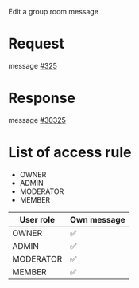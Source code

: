 Edit a group room message

# Request
message [#325](../../proto/README.md#action_325)

# Response
message [#30325](../../proto/README.md#action_30325)

# List of access rule
* OWNER
* ADMIN
* MODERATOR
* MEMBER

| User role 	| Own message            |
|--------------	|----------------------- |
| OWNER         | :white_check_mark:     |
| ADMIN        	| :white_check_mark: 	 |
| MODERATOR     | :white_check_mark: 	 |
| MEMBER        | :white_check_mark: 	 |
